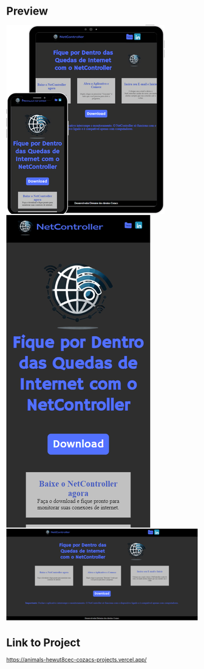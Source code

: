 # Preview
<img src="ProjetoNetController.png"><br>
<img src="MobileScreen.PNG"><br>
<img src="WebScreen.PNG"><br>
# Link to Project<br>
https://animals-hewut8cec-cozacs-projects.vercel.app/

